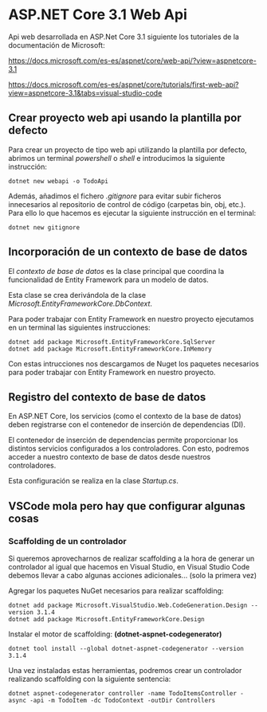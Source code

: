 # ASP.NET Core 3.1 Web Api

Api web desarrollada en ASP.Net Core 3.1 siguiente los tutoriales de la documentación de Microsoft:

<https://docs.microsoft.com/es-es/aspnet/core/web-api/?view=aspnetcore-3.1>

<https://docs.microsoft.com/es-es/aspnet/core/tutorials/first-web-api?view=aspnetcore-3.1&tabs=visual-studio-code>

## Crear proyecto web api usando la plantilla por defecto

Para crear un proyecto de tipo web api utilizando la plantilla por defecto, abrimos un terminal *powershell* o *shell* e introducimos la siguiente instrucción:

    dotnet new webapi -o TodoApi

Además, añadimos el fichero *.gitignore* para evitar subir ficheros innecesarios al repositorio de control de código (carpetas bin, obj, etc.). Para ello lo que hacemos es ejecutar la siguiente instrucción en el terminal:

    dotnet new gitignore

## Incorporación de un contexto de base de datos

El *contexto de base de datos* es la clase principal que coordina la funcionalidad de Entity Framework para un modelo de datos.

Esta clase se crea derivándola de la clase *Microsoft.EntityFrameworkCore.DbContext*.

Para poder trabajar con Entity Framework en nuestro proyecto ejecutamos en un terminal las siguientes instrucciones:

    dotnet add package Microsoft.EntityFrameworkCore.SqlServer
    dotnet add package Microsoft.EntityFrameworkCore.InMemory

Con estas intrucciones nos descargamos de Nuget los paquetes necesarios para poder trabajar con Entity Framework en nuestro proyecto.

## Registro del contexto de base de datos

En ASP.NET Core, los servicios (como el contexto de la base de datos) deben registrarse con el contenedor de inserción de dependencias (DI).

El contenedor de inserción de dependencias permite proporcionar los distintos servicios configurados a los controladores. Con esto, podremos acceder a nuestro contexto de base de datos desde nuestros controladores.

Esta configuración se realiza en la clase *Startup.cs*.

## VSCode mola pero hay que configurar algunas cosas

### Scaffolding de un controlador

Si queremos aprovecharnos de realizar scaffolding a la hora de generar un controlador al igual que hacemos en Visual Studio, en Visual Studio Code debemos llevar a cabo algunas acciones adicionales... (solo la primera vez)

Agregar los paquetes NuGet necesarios para realizar scaffolding:

    dotnet add package Microsoft.VisualStudio.Web.CodeGeneration.Design --version 3.1.4
    dotnet add package Microsoft.EntityFrameworkCore.Design

Instalar el motor de scaffolding: **(dotnet-aspnet-codegenerator)**

    dotnet tool install --global dotnet-aspnet-codegenerator --version 3.1.4

Una vez instaladas estas herramientas, podremos crear un controlador realizando scaffolding con la siguiente sentencia:

    dotnet aspnet-codegenerator controller -name TodoItemsController -async -api -m TodoItem -dc TodoContext -outDir Controllers

